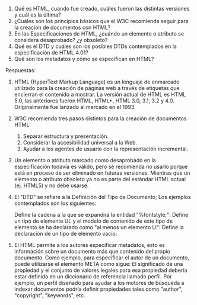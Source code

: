 1. Qué es HTML, cuando fue creado, cuáles fueron las distintas versiones y cuál es la última?
2. ¿Cuáles son los principios básicos que el W3C recomienda seguir para la creación de documentos
con HTML?
3. En las Especificaciones de HTML, ¿cuándo un elemento o atributo se considera desaprobado? ¿y
obsoleto?
4. Qué es el DTD y cuáles son los posibles DTDs contemplados en la especificación de HTML 4.01?
5. Qué son los metadatos y cómo se especifican en HTML?

Respuestas:

1. HTML (HyperText Markup Language) es un lenguaje de enmarcado utilizado para la creación de páginas web a través de etiquetas que encierran el contenido a mostrar. La versión actual de HTML es HTML 5.0, las anteriores fueron HTML, HTML+, HTML 3.0, 3.1, 3.2 y 4.0. Originalmente fue lanzado al mercado en el 1993.
2. W3C recomienda tres pasos distintos para la creación de documentos HTML:
   1. Separar estructura y presentación.
   2. Considerar la accesibilidad universal a la Web.
   3. Ayudar a los agentes de usuario con la representación incremental.
3. Un elemento o atributo marcado como desaprobado en la especificación todavía es válido, pero se recomienda no usarlo porque está en proceso de ser eliminado en futuras versiones. Mientras que un elemento o atributo obsoleto ya no es parte del estándar HTML actual (ej. HTML5) y no debe usarse.
4. El "DTD" se refiere a la Definición del Tipo de Documento; Los ejemplos contemplados son los siguientes: 

    Define la cadena a la que se expandirá la entidad "%fontstyle;": <!ENTITY % fontstyle "TT | I | B | BIG | SMALL">
    Define un tipo de elemente UL y el modelo de contenido de este tipo de elemento se ha declarado como "al menos un elemento LI": <!ELEMENT UL - - (LI)+>
    Define la declaración de un tipo de elemento vacío: <!ELEMENT IMG - O EMPTY>
5. El HTML permite a los autores especificar metadatos, esto es información sobre un documento más que contenido del propio documento.
    Como ejemplo, para especificar el autor de un documento, puede utilizarse el elemento META como sigue: <META name="Author" content="Dave Raggett"> El significado de una propiedad y el conjunto de valores legales para esa propiedad debería estar definida en un diccionario de referencia llamado perfil. Por ejemplo, un perfil diseñado para ayudar a los motores de búsqueda a indexar documentos podría definir propiedades tales como "author", "copyright", "keywords", etc.

